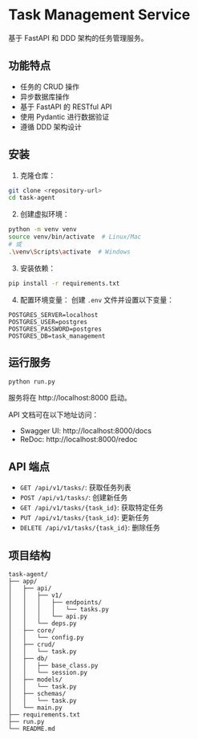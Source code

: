 # Task Management Service

基于 FastAPI 和 DDD 架构的任务管理服务。

## 功能特点

- 任务的 CRUD 操作
- 异步数据库操作
- 基于 FastAPI 的 RESTful API
- 使用 Pydantic 进行数据验证
- 遵循 DDD 架构设计

## 安装

1. 克隆仓库：
```bash
git clone <repository-url>
cd task-agent
```

2. 创建虚拟环境：
```bash
python -m venv venv
source venv/bin/activate  # Linux/Mac
# 或
.\venv\Scripts\activate  # Windows
```

3. 安装依赖：
```bash
pip install -r requirements.txt
```

4. 配置环境变量：
创建 `.env` 文件并设置以下变量：
```
POSTGRES_SERVER=localhost
POSTGRES_USER=postgres
POSTGRES_PASSWORD=postgres
POSTGRES_DB=task_management
```

## 运行服务

```bash
python run.py
```

服务将在 http://localhost:8000 启动。

API 文档可在以下地址访问：
- Swagger UI: http://localhost:8000/docs
- ReDoc: http://localhost:8000/redoc

## API 端点

- `GET /api/v1/tasks/`: 获取任务列表
- `POST /api/v1/tasks/`: 创建新任务
- `GET /api/v1/tasks/{task_id}`: 获取特定任务
- `PUT /api/v1/tasks/{task_id}`: 更新任务
- `DELETE /api/v1/tasks/{task_id}`: 删除任务

## 项目结构

```
task-agent/
├── app/
│   ├── api/
│   │   ├── v1/
│   │   │   ├── endpoints/
│   │   │   │   └── tasks.py
│   │   │   └── api.py
│   │   └── deps.py
│   ├── core/
│   │   └── config.py
│   ├── crud/
│   │   └── task.py
│   ├── db/
│   │   ├── base_class.py
│   │   └── session.py
│   ├── models/
│   │   └── task.py
│   ├── schemas/
│   │   └── task.py
│   └── main.py
├── requirements.txt
├── run.py
└── README.md
``` 